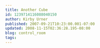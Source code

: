 ```yaml
---
title: Another Cube
id: 1239714116088040150
author: Kirby Urner
published: 2007-09-21T10:23:00.001-07:00
updated: 2008-11-15T02:36:28.195-08:00
blog: control_room
tags: 
---
```


[](https://blogger.googleusercontent.com/img/b/R29vZ2xl/AVvXsEgKkwzDC9XA22FaaMgz1Y1KgRzIHsIbskFbQ4YwRTdEjc-gFKjXyYEKi8xVi3TqyylcD_5D8mwWSS-RCRjOqQQ4RUhmH3BmaToiahdbdeZJ34XG8M-p8hYwU9H2UNuYoj6Zr7_i/s1600-h/new_cube.jpg)